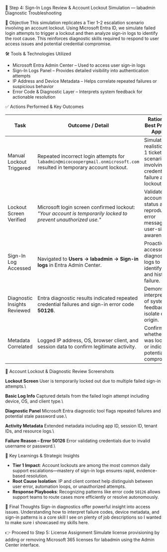 🔐 Step 4: Sign-In Logs Review & Account Lockout Simulation — labadmin Diagnostic Troubleshooting

🌟 Objective
This simulation replicates a Tier 1–2 escalation scenario involving an account lockout. Using Microsoft Entra ID, we simulate failed login attempts to trigger a lockout and then analyze sign-in logs to identify the root cause. This reinforces diagnostic skills required to respond to user access issues and potential credential compromise.

🛠️ Tools & Technologies Utilized

* Microsoft Entra Admin Center – Used to access user sign-in logs
* Sign-In Logs Panel – Provides detailed visibility into authentication attempts
* IP Address and Device Metadata – Helps correlate repeated failures or suspicious behavior
* Error Code & Diagnostic Layer – Interprets system feedback for actionable resolution

✅ Actions Performed & Key Outcomes

| Task                         | Outcome / Detail                                                                                                        | Rationale / Best Practice Applied                                                      |
| ---------------------------- | ----------------------------------------------------------------------------------------------------------------------- | -------------------------------------------------------------------------------------- |
| Manual Lockout Triggered     | Repeated incorrect login attempts for `labadmin@micocoopergmail.onmicrosoft.com` resulted in temporary account lockout. | Simulated a realistic Tier 1 ticket scenario involving credential failure and lockout. |
| Lockout Screen Verified      | Microsoft login screen confirmed lockout: *"Your account is temporarily locked to prevent unauthorized use."*           | Validated account status and reproduced error message for user-side awareness.         |
| Sign-In Log Accessed         | Navigated to **Users → labadmin → Sign-in logs** in Entra Admin Center.                                                 | Proactively accessed diagnostic logs to identify cause and history of failure.         |
| Diagnostic Insights Reviewed | Entra diagnostic results indicated repeated credential failures and sign-in error code **50126**.                       | Demonstrated interpretation of system feedback to isolate error origin.                |
| Metadata Correlated          | Logged IP address, OS, browser client, and session data to confirm legitimate activity.                                 | Confirmed whether issue was localized or indicated potential compromise.               |

📸 Account Lockout & Diagnostic Review Screenshots

**Lockout Screen**
User is temporarily locked out due to multiple failed sign-in attempts.\\

**Basic Log Info**
Captured details from the failed login attempt including device, OS, and client type.\\

**Diagnostic Panel**
Microsoft Entra diagnostic tool flags repeated failures and potential stale password use.\\

**Activity Metadata**
Extended metadata including app ID, session ID, tenant IDs, and resource logs.\\

**Failure Reason – Error 50126**
Error validating credentials due to invalid username or password.\\

💠 Key Learnings & Strategic Insights

* **Tier 1 Impact**: Account lockouts are among the most common daily support escalations—mastery of sign-in logs ensures rapid, evidence-based resolution.
* **Root Cause Isolation**: IP and client context help distinguish between user error, automation loops, or unauthorized attempts.
* **Response Playbooks**: Recognizing patterns like error code `50126` allows support teams to route cases more efficiently or resolve autonomously.

🧠 Final Thoughts
Sign-in diagnostics offer powerful insight into access issues. Understanding how to interpret failure codes, device metadata, and sign-in patterns is a core skill I see on plenty of job descriptions so I wanted to make sure i showcased my skills here.

👉 Proceed to Step 5: License Assignment
Simulate license provisioning by adding or removing Microsoft 365 licenses for labadmin using the Admin Center interface.
